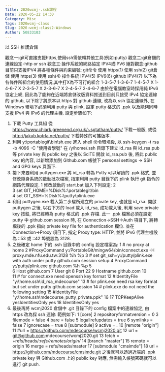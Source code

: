```yaml
---
Title: 2020wcmj-.ssh課程
Date: 2020-05-22 14:30
Category: Misc
Tags: 2020wcmj-class
Slug: 2020-wcmj-class2-Windows
Author: 50833103
---
```

以 SSH 維護倉儲
<!-- PELICAN_END_SUMMARY -->

觀念一:git可直接支援https,使用ssh需依賴其他工具(例如:putty)
觀念二:git倉儲的連線設定-http or ssh
觀念三:操作系統的網路協定 IPV4或IPV6
絕對觀念:github 目前只支援IPV4
將各種條件與約束編號:
git命令 使用 https(1) 使用 ssh(2)
git倉儲 使用 https(3) 使用 ssh(4)
操作系統 IPV4(5)      IPV6(6)
github                  IPV4(7)
以下為各條件所組合的使用情況,其中打X為不可行的組合
1-3-5-7
1-3-6-7
1-4-5-7 X
1-4-6-7 X
2-3-5-7 X
2-3-6-7 X
2-4-5-7
2-4-6-7
由於在電腦教室時採用純 IPv6 協定上網, 因此為了能夠在近端將倉儲改版資料推送到目前只接受 IPv4 協定連線的 github, 以下除了將原本以 https 對 github 連線, 改為以 ssh 協定連線外, 在 Windows 環境下必須利用 putty 與 plink, 設定 putty 格式的 .ppk 以及能夠同時支援 IPv4 與 IPv6 的代理主機.
設定步驟如下:
1. 下載 Putty 工具組
從 https://www.chiark.greenend.org.uk/~sgtatham/putty/ 下載一般版, 或從 http://jakub.kotrla.net/putty/ 下載特殊的可攜版本.
2. 利用 y:\portablegit\bin\sh.exe 進入 shell 命令環境後, 以 
ssh-keygen -t rsa -b 4096 -C "使用者學號"
在 /y/home/.ssh 目錄下建立 id_rsa 與 id_rsa.pub 等 private key 與 public key
之後以 SciTE 開啟 id_rsa.pub 後, 將此 public key 的內容, 以新增添加到 Github.com 帳號下 personal settings -> SSH and GPG keys 頁面下.
3. 接下來要利用 puttygen.exe 將 id_rsa 轉為 Putty 可以解讀的 .ppk 格式, 並修改隨身系統的啟動批次檔案, 指定利用 putty 目錄下的 plink 執行 git 指令的網路代理設定.
1 修改啟動的 start.bat 加入下列設定:
2  
3 set GIT_HOME=%Disk%:\portablegit\bin\
4 set GIT_SSH=%Disk%:\putty\plink.exe
4. 利用 puttygen.exe 載入第二步驟所建立的 private key, 也就是 id_rsa.
開啟 puttygen 之後, 以右下方的 load 載入 id_rsa, 成功載入後, 利用 save private key 按鈕, 將已經轉為 putty 格式的 .ppk 存檔. 此一 .ppk 檔案必須在設定 putty 中 github.com session 時, 在 Connection->SSH->Auth 項目下, 將轉檔後的 .ppk 指向 private key file for authentication 欄位. 
並在 Connection->Proxy 項目下, 指定 Proxy type: HTTP, 並將 IPv6 代理主機設為 ::53 或 ::42 埠號設為 3128.
5. 之後確定 home 下的 .ssh 目錄中的 config 設定檔案為:
1 # no proxy at home
2 #ProxyCommand y:/PortableGit/mingw64/bin/connect.exe -H proxy.mde.nfu.edu.tw:3128 %h %p
3 # set git_ssh=y:/putty/plink.exe with auth under putty github.com session setup
4 ProxyCommand y:/putty/plink.exe github.com %h %p
5  
6  Host github.com
7  User git
8  Port 22
9  Hostname github.com
10     
11 # for connect.exe need openssh key format
12 #IdentityFile "y:\home\.ssh\id_rsa_mdecourse"
13 # for plink.exe need rsa key format but set under putty github.com session
14 # plink.exe do not need the following setting
15 #IdentityFile "y:\home\.ssh\mdecourse_putty_private.ppk"
16 
17 TCPKeepAlive yesIdentitiesOnly yes
18 IdentitiesOnly yes
6. 最後再將 wcmj2020 倉儲中 .git 目錄下的 config 檔案中的連線協定, 由 https 改為採 ssh 連線: 範例如下:
1 [core]
2   repositoryformatversion = 0
3    filemode = false
4   bare = false
5 logallrefupdates = true
6  symlinks = false
7    ignorecase = true
8 [submodule]
9    active = .
10 [remote "origin"]
11    #url = https://github.com/mdecourse/wcmj2020.git
12    url = git@github.com:mdecourse/wcmj2020.git
13    fetch = +refs/heads/*:refs/remotes/origin/*
14 [branch "master"]
15    remote = origin
16    merge = refs/heads/master
17 [submodule "cmsimde"]
18    url = https://github.com/mdecourse/cmsimde.git
之後就可以透過近端的 .ppk private key 與 Github.com 上的 public key 對應, 無需輸入帳號密碼就可以進行 git push.
